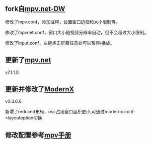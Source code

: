 ## fork自[mpv.net-DW](https://github.com/diana7127/mpv.net-DW)
修改了mpv.conf，添加注释，设置窗口边框和大小限制等。

修改了mpvnet.conf，窗口大小随视频分辨率自动，但不会超过大小限制。

修改了input.conf，左键点击屏幕任意处可以暂停/播放。
## 更新了[mpv.net](https://github.com/mpvnet-player/mpv.net)
v7.1.1.0
## 更新并修改了[ModernX](https://github.com/zydezu/ModernX)
v0.3.6.6

新增了reduced布局，osc占用窗口面积更小,可通过modernx.conf->layoutoption切换

## 修改配置参考[mpv手册](https://hooke007.github.io/index.html)
